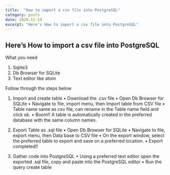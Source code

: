 ```yaml
---
title:  "How to import a csv file into PostgreSQL"
category: posts
date: 2020-11-19
excerpt: "Here’s How to import a csv file into PostgreSQL"
---
```


## Here’s How to import a csv file into PostgreSQL


What you need
1.	Sqlite3
2.	Db Browser for SQLite
3.	Text editor like atom

Follow through the steps below
1. Import and create table
•	Download the .csv file
•	Open Db Browser for SQLite
•	Navigate to file, import menu, then Import table from CSV file
•	Table name same as csv file, can rename in the Table name field and click ok.
•	Boom!! A table is automatically created in the preferred database with the same column names.

2. Export Table as .sql file
•	Open Db Browser for SQLite
•	Navigate to file, export menu, then Data base to CSV file
•	On the export window, select the preferred table to export and save on a preferred location.
•	Export completed!!

3. Gather code into PostgreSQL
•	Using a preferred text editor open the exported .sql file, copy and paste into the PostgreSQL editor
•	Run the query create table
